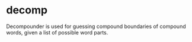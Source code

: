# decomp
Decompounder is used for guessing compound boundaries of compound words, given a list of possible word parts.
